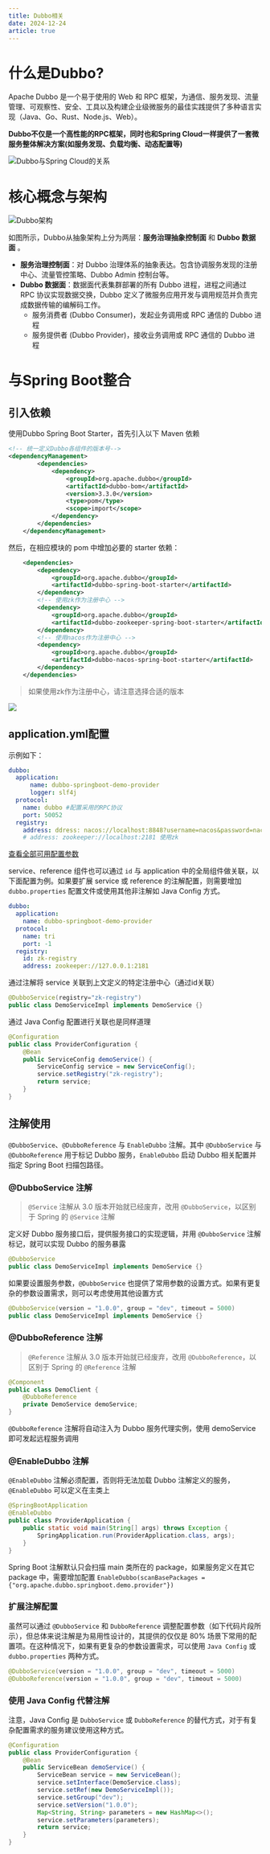 ```yaml
---
title: Dubbo相关
date: 2024-12-24
article: true
---
```

# 什么是Dubbo?

Apache Dubbo 是一个易于使用的 Web 和 RPC 框架，为通信、服务发现、流量管理、可观察性、安全、工具以及构建企业级微服务的最佳实践提供了多种语言实现（Java、Go、Rust、Node.js、Web）。

**Dubbo不仅是一个高性能的RPC框架，同时也和Spring Cloud一样提供了一套微服务整体解决方案(如服务发现、负载均衡、动态配置等)**

![Dubbo与Spring Cloud的关系](https://winkik.github.io/picx-images-hosting/image.361mzzi27t.webp)

# 核心概念与架构

![Dubbo架构](https://winkik.github.io/picx-images-hosting/image.4jo640nu3z.webp)

如图所示，Dubbo从抽象架构上分为两层：**服务治理抽象控制面** 和 **Dubbo 数据面** 。

- **服务治理控制面**：对 Dubbo 治理体系的抽象表达。包含协调服务发现的注册中心、流量管控策略、Dubbo Admin 控制台等。
- **Dubbo 数据面**：数据面代表集群部署的所有 Dubbo 进程，进程之间通过 RPC 协议实现数据交换，Dubbo 定义了微服务应用开发与调用规范并负责完成数据传输的编解码工作。
  - 服务消费者 (Dubbo Consumer)，发起业务调用或 RPC 通信的 Dubbo 进程
  - 服务提供者 (Dubbo Provider)，接收业务调用或 RPC 通信的 Dubbo 进程

# 与Spring Boot整合

## 引入依赖

使用Dubbo Spring Boot Starter，首先引入以下 Maven 依赖

```xml
<!-- 统一定义Dubbo各组件的版本号-->    
<dependencyManagement>
        <dependencies>
            <dependency>
                <groupId>org.apache.dubbo</groupId>
                <artifactId>dubbo-bom</artifactId>
                <version>3.3.0</version>
                <type>pom</type>
                <scope>import</scope>
            </dependency>
        </dependencies>
    </dependencyManagement>
```

然后，在相应模块的 pom 中增加必要的 starter 依赖：

```xml
    <dependencies>
        <dependency>
            <groupId>org.apache.dubbo</groupId>
            <artifactId>dubbo-spring-boot-starter</artifactId>
        </dependency>
        <!-- 使用zk作为注册中心 -->
        <dependency>
            <groupId>org.apache.dubbo</groupId>
            <artifactId>dubbo-zookeeper-spring-boot-starter</artifactId>
        </dependency>
        <!-- 使用nacos作为注册中心 -->
        <dependency>
            <groupId>org.apache.dubbo</groupId>
            <artifactId>dubbo-nacos-spring-boot-starter</artifactId>
        </dependency>
    </dependencies>
```

> 如果使用zk作为注册中心，请注意选择合适的版本

![](https://winkik.github.io/picx-images-hosting/image.1zibs5tlpg.webp)

## application.yml配置

示例如下：

```yml
dubbo:
  application:
      name: dubbo-springboot-demo-provider
      logger: slf4j 
  protocol:
    name: dubbo #配置采用的RPC协议
    port: 50052 
  registry:
    address: ddress: nacos://localhost:8848?username=nacos&password=nacos #注册中心地址
    # address: zookeeper://localhost:2181 使用zk
```

[查看全部可用配置参数](https://cn.dubbo.apache.org/zh-cn/overview/mannual/java-sdk/reference-manual/config/spring/spring-boot/#applicationyaml)

service、reference 组件也可以通过 `id` 与 application 中的全局组件做关联，以下面配置为例。如果要扩展 service 或 reference 的注解配置，则需要增加 `dubbo.properties` 配置文件或使用其他非注解如 Java Config 方式。

```yaml
dubbo:
  application:
    name: dubbo-springboot-demo-provider
  protocol:
    name: tri
    port: -1
  registry:
    id: zk-registry
    address: zookeeper://127.0.0.1:2181
```

通过注解将 service 关联到上文定义的特定注册中心（通过id关联）

```java
@DubboService(registry="zk-registry")
public class DemoServiceImpl implements DemoService {}
```

通过 Java Config 配置进行关联也是同样道理

```java
@Configuration
public class ProviderConfiguration {
    @Bean
    public ServiceConfig demoService() {
        ServiceConfig service = new ServiceConfig();
        service.setRegistry("zk-registry");
        return service;
    }
}
```

## 注解使用

`@DubboService`、`@DubboReference` 与 `EnableDubbo` 注解。其中 `@DubboService` 与 `@DubboReference` 用于标记 Dubbo 服务，`EnableDubbo` 启动 Dubbo 相关配置并指定 Spring Boot 扫描包路径。

### @DubboService 注解

> `@Service` 注解从 3.0 版本开始就已经废弃，改用 `@DubboService`，以区别于 Spring 的 `@Service` 注解

定义好 Dubbo 服务接口后，提供服务接口的实现逻辑，并用 `@DubboService` 注解标记，就可以实现 Dubbo 的服务暴露

```java
@DubboService
public class DemoServiceImpl implements DemoService {}
```

如果要设置服务参数，`@DubboService` 也提供了常用参数的设置方式。如果有更复杂的参数设置需求，则可以考虑使用其他设置方式

```java
@DubboService(version = "1.0.0", group = "dev", timeout = 5000)
public class DemoServiceImpl implements DemoService {}
```

### @DubboReference 注解

> `@Reference` 注解从 3.0 版本开始就已经废弃，改用 `@DubboReference`，以区别于 Spring 的 `@Reference` 注解

```java
@Component
public class DemoClient {
    @DubboReference
    private DemoService demoService;
}
```

`@DubboReference` 注解将自动注入为 Dubbo 服务代理实例，使用 demoService 即可发起远程服务调用

### @EnableDubbo 注解

`@EnableDubbo` 注解必须配置，否则将无法加载 Dubbo 注解定义的服务，`@EnableDubbo` 可以定义在主类上

```java
@SpringBootApplication
@EnableDubbo
public class ProviderApplication {
    public static void main(String[] args) throws Exception {
        SpringApplication.run(ProviderApplication.class, args);
    }
}
```

Spring Boot 注解默认只会扫描 main 类所在的 package，如果服务定义在其它 package 中，需要增加配置 `EnableDubbo(scanBasePackages = {"org.apache.dubbo.springboot.demo.provider"})`

### 扩展注解配置

虽然可以通过 `@DubboService` 和 `DubboReference` 调整配置参数（如下代码片段所示），但总体来说注解是为易用性设计的，其提供的仅仅是 80% 场景下常用的配置项。在这种情况下，如果有更复杂的参数设置需求，可以使用 `Java Config` 或 `dubbo.properties` 两种方式。

```java
@DubboService(version = "1.0.0", group = "dev", timeout = 5000)
@DubboReference(version = "1.0.0", group = "dev", timeout = 5000)
```

### 使用 Java Config 代替注解

注意，Java Config 是 `DubboService` 或 `DubboReference` 的替代方式，对于有复杂配置需求的服务建议使用这种方式。

```java
@Configuration
public class ProviderConfiguration {
    @Bean
    public ServiceBean demoService() {
        ServiceBean service = new ServiceBean();
        service.setInterface(DemoService.class);
        service.setRef(new DemoServiceImpl());
        service.setGroup("dev");
        service.setVersion("1.0.0");
        Map<String, String> parameters = new HashMap<>();
        service.setParameters(parameters);
        return service;
    }
}
```
